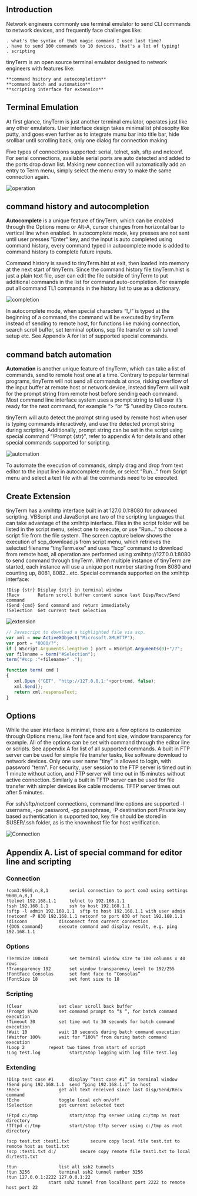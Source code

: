 
## Introduction

Network engineers commonly use terminal emulator to send CLI commands to network devices, and frequently face challenges like:

	. what's the syntax of that magic command I used last time?
	. have to send 100 commands to 10 devices, that's a lot of typing!
	. scripting
	
tinyTerm is an open source terminal emulator designed to network engineers with features like:

	**command hsitory and autocompletion**
	**command batch and automation**
	**scripting interface for extension**

## Terminal Emulation

At first glance, tinyTerm is just another terminal emulator, operates just like any other emulators. User interface design takes minimallist philosophy like putty, and goes even further as to integrate munu bar into title bar, hide srollbar until scrolling back, only one dialog for connection making. 

Five types of connections supported: serial, telnet, ssh, sftp and netconf. 
For serial connections, available serial ports are auto detected and added to the ports drop down list.
Making new connection will automatically add an entry to Term menu, simply select the menu entry to make the same connection again. 

![operation](tinyTerm-1.gif)


## command history and autocompletion

**Autocomplete** is a unique feature of tinyTerm, which can be enabled through the Options menu or Alt-A, cursor changes from horizontal bar to vertical line when enabled. In autocomplete mode, key presses are not sent until user presses "Enter" key, and the input is auto completed using command history, every command typed in autocomplete mode is added to command history to complete future inputs.

Command history is saved to tinyTerm.hist at exit, then loaded into memory at the next start of tinyTerm. Since the command history file tinyTerm.hist is just a plain text file, user can edit the file outside of tinyTerm to put additional commands in the list for command auto-completion. For example put all command TL1 commands in the history list to use as a dictionary.

![completion](tinyTerm-2.gif)

In autocomplete mode, when special characters “!,/” is typed at the beginning of a command, the command will be executed by tinyTerm instead of sending to remote host, for functions like making connection, search scroll buffer, set terminal options, scp file transfer or ssh tunnel setup etc. 
See Appendix A for list of supported special commands.


## command batch automation

**Automation** is another unique feature of tinyTerm, which can take a list of commands, send to remote host one at a time. Contrary to popular terminal programs, tinyTerm will not send all commands at once, risking overflow of the input buffer at remote host or network device, instead tinyTerm will wait for the prompt string from remote host before sending each command. Most command line interface system uses a prompt string to tell user it’s ready for the next command, for example “> “or “$ “used by Cisco routers. 

tinyTerm will auto detect the prompt string used by remote host when user is typing commands interactively, and use the detected prompt string during scripting. Additionally, prompt string can be set in the script using special command “!Prompt {str}”, refer to appendix A for details and other special commands supported for scripting. 

![automation](tinyTerm-3.gif)

To automate the execution of commands, simply drag and drop from text editor to the input line in autocomplete mode, or select "Run..." from Script menu and select a text file with all the commands need to be executed. 

## Create Extension

tinyTerm has a xmlhttp interface built in at 127.0.0.1:8080 for advanced scripting. VBScript and JavaScript are two of the scripting languages that can take advantage of the xmlhttp interface. Files in the script folder will be listed in the script menu, select one to execute, or use "Run..." to choose a script file from the file system. 
The screen capture below shows the execution of scp_download.js from script menu, which retrieves the selected filename “tinyTerm.exe” and uses “!scp” command to download from remote host, all operation are performed using xmlhttp://127.0.0.1:8080 to send command through tinyTerm. When multiple instance of tinyTerm are started, each instance will use a unique port number starting from 8080 and counting up, 8081, 8082...etc. Special commands supported on the xmlhttp interface:

	!Disp {str}	Display {str} in terminal window
	!Recv		Return scroll buffer content since last Disp/Recv/Send command
	!Send {cmd}	Send command and return immediately
	!Selection	Get current text selection

![extension](tinyTerm-4.gif)

```js
// Javascript to download a highlighted file via scp.
var xml = new ActiveXObject("Microsoft.XMLHTTP");
var port = "8080/?";
if ( WScript.Arguments.length>0 ) port = WScript.Arguments(0)+"/?";
var filename = term("#Selection");
term("#scp :"+filename+" .");

function term( cmd )
{
   xml.Open ("GET", "http://127.0.0.1:"+port+cmd, false);
   xml.Send();
   return xml.responseText;
}
```

## Options

While the user interface is minimal, there are a few options to customize through Options menu, like font face and font size, window transparency for example. All of the options can be set with command through the editor line or scripts. See appendix A for list of all supported commands. 
A built in FTP server can be used for simple file transfer tasks, like software download to network devices. Only one user name "tiny" is allowed to login, with password "term". For security, user session to the FTP server is timed out in 1 minute without action, and FTP server will time out in 15 minutes without active connection.
Similarly a built in TFTP server can be used for file transfer with simpler devices like cable modems. TFTP server times out after 5 minutes. 

For ssh/sftp/netconf connections, command line options are supported 
-l username, -pw password, -pp passphrase, -P destination port
Private key based authentication is supported too, key file should be stored in $USER/.ssh folder, as is the knownhost file for host verification. 


![Connection](tinyTerm-5.png)


## Appendix A. List of special command for editor line and scripting

### Connection
	
	!com3:9600,n,8,1		serial connection to port com3 using settings 9600,n,8,1
	!telnet 192.168.1.1		telnet to 192.168.1.1
	!ssh 192.168.1.1		ssh to host 192.168.1.1
	!sftp -l admin 192.168.1.1	sftp to host 192.168.1.1 with user admin
	!netconf -P 830 192.168.1.1	netconf to port 830 of host 192.168.1.1
	!disconn			disconnect from current connection
	!{DOS command}		execute command and display result, e.g. ping 192.168.1.1

### Options
	
	!TermSize 100x40		set terminal window size to 100 columns x 40 rows
	!Transparency 192		set window transparency level to 192/255
	!FontFace Consolas		set font face to “Consolas”
	!FontSize 18			set font size to 18

### Scripting
	
	!Clear				set clear scroll back buffer
	!Prompt $%20		set command prompt to “$ “, for batch command execution
	!Timeout 30			set time out to 30 seconds for batch command execution
	!Wait 10			wait 10 seconds during batch command execution
	!Waitfor 100%		wait for “100%” from during batch command execution
	!Loop 2			repeat two times from start of script
	!Log test.log			start/stop logging with log file test.log

### Extending
	
	!Disp test case #1		display “test case #1” in terminal window
	!Send ping 192.168.1.1	send “ping 192.168.1.1” to host
	!Recv				get all text received since last Disp/Send/Recv command
	!Echo				toggle local ech on/off
	!Selection			get current selected text

	!Ftpd c:/tmp			start/stop ftp server using c:/tmp as root directory
	!Tftpd c:/tmp			start/stop tftp server using c:/tmp as root directory

	!scp test.txt :test1.txt		secure copy local file test.txt to remote host as test1.txt
	!scp :test1.txt d:/ 		secure copy remote file test1.txt to local d:/test1.txt

	!tun				list all ssh2 tunnels 
	!tun 3256			terminal ssh2 tunnel number 3256
	!tun 127.0.0.1:2222 127.0.0.1:22
					start ssh2 tunnel from localhost port 2222 to remote host port 22
